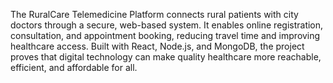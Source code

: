The RuralCare Telemedicine Platform connects rural patients with city doctors through a secure, web-based system. It enables online registration, consultation, and appointment booking, reducing travel time and improving healthcare access. Built with React, Node.js, and MongoDB, the project proves that digital technology can make quality healthcare more reachable, efficient, and affordable for all.